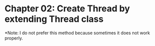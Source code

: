 # Chapter 02: Create Thread by extending Thread class

*Note: I do not prefer this method because sometimes it does not work properly.